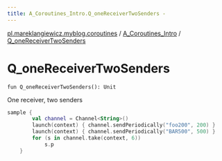 ```yaml
---
title: A_Coroutines_Intro.Q_oneReceiverTwoSenders - 
---
```


[pl.mareklangiewicz.myblog.coroutines](../index.md) / [A_Coroutines_Intro](index.md) / [Q_oneReceiverTwoSenders](.)

# Q_oneReceiverTwoSenders

`fun Q_oneReceiverTwoSenders(): Unit`

One receiver, two senders

``` kotlin
sample {
        val channel = Channel<String>()
        launch(context) { channel.sendPeriodically("foo200", 200) }
        launch(context) { channel.sendPeriodically("BAR500", 500) }
        for (s in channel.take(context, 6))
            s.p
    }
```


